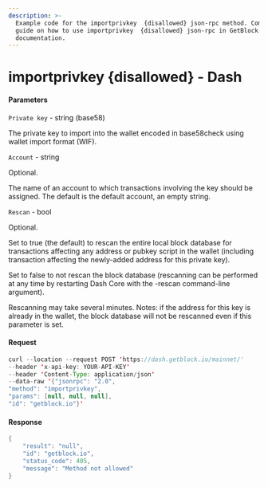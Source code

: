 ```yaml
---
description: >-
  Example code for the importprivkey  {disallowed} json-rpc method. Сomplete
  guide on how to use importprivkey  {disallowed} json-rpc in GetBlock.io Web3
  documentation.
---
```


# importprivkey {disallowed} - Dash

#### Parameters

`Private key` - string (base58)

The private key to import into the wallet encoded in base58check using wallet import format (WIF).

`Account` - string

Optional.

The name of an account to which transactions involving the key should be assigned. The default is the default account, an empty string.

`Rescan` - bool

Optional.

Set to true (the default) to rescan the entire local block database for transactions affecting any address or pubkey script in the wallet (including transaction affecting the newly-added address for this private key).

Set to false to not rescan the block database (rescanning can be performed at any time by restarting Dash Core with the -rescan command-line argument).

Rescanning may take several minutes. Notes: if the address for this key is already in the wallet, the block database will not be rescanned even if this parameter is set.

#### Request

```java
curl --location --request POST 'https://dash.getblock.io/mainnet/' 
--header 'x-api-key: YOUR-API-KEY' 
--header 'Content-Type: application/json' 
--data-raw '{"jsonrpc": "2.0",
"method": "importprivkey",
"params": [null, null, null],
"id": "getblock.io"}'
```

#### Response

```java
{
    "result": "null",
    "id": "getblock.io",
    "status_code": 405,
    "message": "Method not allowed"
}
```
